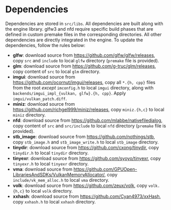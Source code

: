 # Dependencies

Dependencies are stored in `src/libs`.  All dependencies are built along with the engine library. glfw3 and nfd require specific build phases that are defined in custom premake files in the corresponding directories. All other dependencies are directly integrated in the engine. To update the dependencies, follow the rules below:

* **glfw**: download source from https://github.com/glfw/glfw/releases, copy `src` and `include` to local `glfw` directory (`premake` file is provided).
* **glm**: download source from https://github.com/g-truc/glm/releases, copy content of `src` to local `glm` directory.
* **imgui**: download source from https://github.com/ocornut/imgui/releases, copy all `*.{h, cpp}` files from the root *except* `imconfig.h` to local `imgui` directory, along with `backends/imgui_impl_{vulkan, glfw}.{h, cpp}`. Apply `imgui/vulkan_patch.diff`.
* **miniz**: download source from https://github.com/richgel999/miniz/releases, copy `miniz.{h,c}` to local `miniz` directory.
* **nfd**: download source from https://github.com/mlabbe/nativefiledialog, copy content of `src` and `src/include` to local `nfd` directory (`premake` file is provided).
* **stb_image**: download source from https://github.com/nothings/stb, copy `stb_image.h` and `stb_image_write.h` to local `stb_image` directory.
* **tinydir**: download source from https://github.com/cxong/tinydir, copy `tinydir.h` to local `tinydir` directory.
* **tinyexr**: download source from https://github.com/syoyo/tinyexr, copy `tinyexr.h` to local `tinyexr` directory.
* **vma**: download source from https://github.com/GPUOpen-LibrariesAndSDKs/VulkanMemoryAllocator/, copy `include/vk_mem_alloc.h` to local `vma` directory.
* **volk**: download source from https://github.com/zeux/volk, copy `volk.{h,c}` to local `volk` directory.
* **xxhash**: download source from https://github.com/Cyan4973/xxHash, copy `xxhash.h` to local `xxhash` directory.